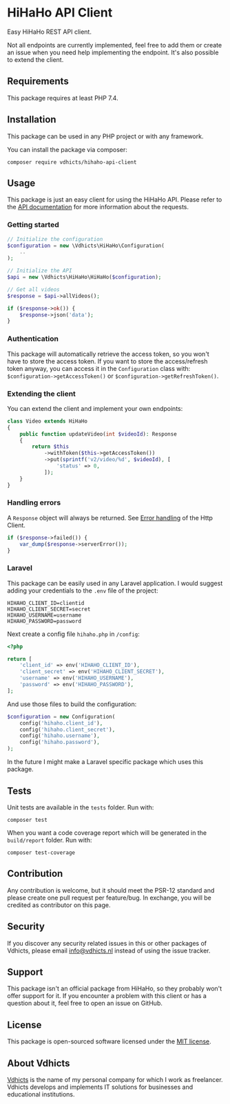 # HiHaHo API Client

Easy HiHaHo REST API client. 

Not all endpoints are currently implemented, feel free to add them or create an issue when you need help implementing 
the endpoint. It's also possible to extend the client.

## Requirements

This package requires at least PHP 7.4.

## Installation

This package can be used in any PHP project or with any framework.

You can install the package via composer:

`composer require vdhicts/hihaho-api-client`

## Usage

This package is just an easy client for using the HiHaHo API. Please refer to the
[API documentation](https://api-docs.hihaho.com/) for more information about the requests.

### Getting started

```php
// Initialize the configuration
$configuration = new \Vdhicts\HiHaHo\Configuration(
    ..
);

// Initialize the API
$api = new \Vdhicts\HiHaHo\HiHaHo($configuration);

// Get all videos
$response = $api->allVideos();

if ($response->ok()) {
    $response->json('data');
}
```

### Authentication

This package will automatically retrieve the access token, so you won't have to store the access token. If you want to 
store the access/refresh token anyway, you can access it in the `Configuration` class with: 
`$configuration->getAccessToken()` or `$configuration->getRefreshToken()`.

### Extending the client

You can extend the client and implement your own endpoints:

```php
class Video extends HiHaHo 
{
    public function updateVideo(int $videoId): Response
    {
        return $this
            ->withToken($this->getAccessToken())
            ->put(sprintf('v2/video/%d', $videoId), [
                'status' => 0,
            ]);
    }    
}
```

### Handling errors

A `Response` object will always be returned. See 
[Error handling](https://laravel.com/docs/8.x/http-client#error-handling) of the Http Client.

```php
if ($response->failed()) {
    var_dump($response->serverError());
}
```

### Laravel

This package can be easily used in any Laravel application. I would suggest adding your credentials to the `.env` file 
of the project:

```
HIHAHO_CLIENT_ID=clientid
HIHAHO_CLIENT_SECRET=secret
HIHAHO_USERNAME=username
HIHAHO_PASSWORD=password
```

Next create a config file `hihaho.php` in `/config`:

```php
<?php

return [
    'client_id' => env('HIHAHO_CLIENT_ID'),
    'client_secret' => env('HIHAHO_CLIENT_SECRET'),
    'username' => env('HIHAHO_USERNAME'),
    'password' => env('HIHAHO_PASSWORD'),
];
```

And use those files to build the configuration:

```php
$configuration = new Configuration(
    config('hihaho.client_id'),
    config('hihaho.client_secret'),
    config('hihaho.username'),
    config('hihaho.password'),
);
```

In the future I might make a Laravel specific package which uses this package.

## Tests

Unit tests are available in the `tests` folder. Run with:

`composer test`

When you want a code coverage report which will be generated in the `build/report` folder. Run with:

`composer test-coverage`

## Contribution

Any contribution is welcome, but it should meet the PSR-12 standard and please create one pull request per feature/bug.
In exchange, you will be credited as contributor on this page.

## Security

If you discover any security related issues in this or other packages of Vdhicts, please email info@vdhicts.nl instead
of using the issue tracker.

## Support

This package isn't an official package from HiHaHo, so they probably won't offer support for it. If you encounter a
problem with this client or has a question about it, feel free to open an issue on GitHub.

## License

This package is open-sourced software licensed under the [MIT license](http://opensource.org/licenses/MIT).

## About Vdhicts

[Vdhicts](https://www.vdhicts.nl) is the name of my personal company for which I work as freelancer. Vdhicts develops
and implements IT solutions for businesses and educational institutions.
